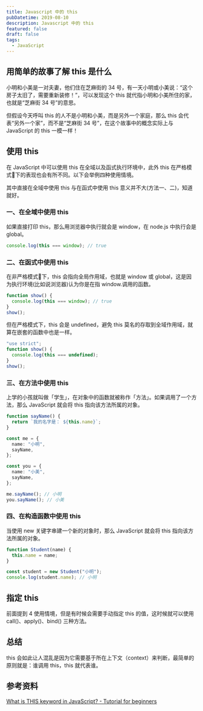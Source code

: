 ```yaml
---
title: Javascript 中的 this
pubDatetime: 2019-08-10
description: Javascript 中的 this
featured: false
draft: false
tags:
  - JavaScript
---
```


## 用简单的故事了解 this 是什么

小明和小美是一对夫妻，他们住在芝麻街的 34 号，有一天小明或小美说：“这个房子太旧了，需要重新装修！”，可以发现这个 this 就代指小明和小美所住的家，也就是“芝麻街 34 号”的意思。

但假设今天呼叫 this 的人不是小明和小美，而是另外一个家庭，那么 this 会代表“另外一个家”，而不是“芝麻街 34 号”，在这个故事中的概念实际上与 JavaScript 的 this 一模一样！

## 使用 this

在 JavaScript 中可以使用 this 在全域以及函式执行环境中，此外 this 在严格模式🔗下的表现也会有所不同。以下会举例四种使用情境。

其中直接在全域中使用 this 与在函式中使用 this 意义并不大(方法一、二)，知道就好。

### 一、在全域中使用 this

如果直接打印 this，那么用浏览器中执行就会是 window，在 node.js 中执行会是 global。

```ts
console.log(this === window); // true
```

### 二、在函式中使用 this

在非严格模式🔗下，this 会指向全局作用域，也就是 window 或 global，这是因为执行环境(比如说浏览器)认为你是在指 window.调用的函数。

```ts
function show() {
  console.log(this === window); // true
}
show();
```

但在严格模式下，this 会是 undefined，避免 this 莫名的存取到全域作用域，就算在嵌套的函数中也是一样。

```ts
"use strict";
function show() {
  console.log(this === undefined);
}
show();
```

### 三、在方法中使用 this

上学的小孩就叫做「学生」，在对象中的函数就被称作「方法」。如果调用了一个方法，那么 JavaScript 就会将 this 指向该方法所属的对象。

```ts
function sayName() {
  return `我的名字是： ${this.name}`;
}

const me = {
  name: "小明",
  sayName,
};

const you = {
  name: "小美",
  sayName,
};

me.sayName(); // 小明
you.sayName(); // 小美
```

### 四、在构造函数中使用 this

当使用 new 关键字串建一个新的对象时，那么 JavaScript 就会将 this 指向该方法所属的对象。

```ts
function Student(name) {
  this.name = name;
}

const student = new Student("小明");
console.log(student.name); // 小明
```

## 指定 this

前面提到 4 使用情境，但是有时候会需要手动指定 this 的值，这时候就可以使用 call()、apply()、bind() 三种方法。

## 总结

this 会如此让人混乱是因为它需要基于所在上下文（context）来判断，最简单的原则就是：谁调用 this，this 就代表谁。

## 参考资料

[What is THIS keyword in JavaScript? - Tutorial for beginners](https://www.youtube.com/watch?v=fVXp7ZWjlO4)

‍
